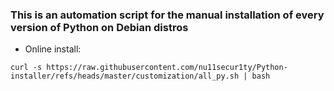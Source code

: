 ### This is an automation script for the manual installation of every version of Python on Debian distros

- Online install:
```
curl -s https://raw.githubusercontent.com/nu11secur1ty/Python-installer/refs/heads/master/customization/all_py.sh | bash
```
